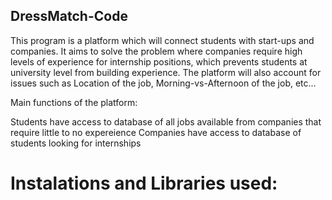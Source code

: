 ## DressMatch-Code ##



This program is a platform which will connect students with start-ups and companies. It aims to solve the problem where companies require high levels of experience for internship positions, which prevents students at university level from building experience. The platform will also account for issues such as Location of the job, Morning-vs-Afternoon of the job, etc...

Main functions of the platform:

Students have access to database of all jobs available from companies that require little to no expereience
Companies have access to database of students looking for internships

# Instalations and Libraries used:


#




